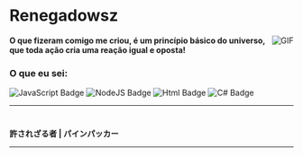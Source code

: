 
#                                                                    Renegadowsz

<img align="right" alt="GIF" src="https://i.pinimg.com/originals/2f/b4/e0/2fb4e0855435ee29118de2e1eb424564.gif"/>

**O que fizeram comigo me criou, é um princípio básico do universo, que toda ação cria uma reação igual e oposta!** 

### O que eu sei:


![JavaScript Badge](https://img.shields.io/badge/JavaScript-323330?style=for-the-badge&logo=javascript&logoColor=F7DF1E)
![NodeJS Badge](https://img.shields.io/badge/Node.js-43853D?style=for-the-badge&logo=node.js&logoColor=white)
![Html Badge](https://img.shields.io/badge/HTML5-E34F26?style=for-the-badge&logo=html5&logoColor=white)
![C# Badge](https://img.shields.io/badge/C%23-239120?style=for-the-badge&logo=c-sharp&logoColor=white)



---
#



**許されざる者 | パインパッカー**




---


 
